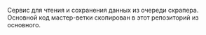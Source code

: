 Сервис для чтения и сохранения данных из очереди скрапера. Основной код мастер-ветки скопирован в этот репозиторий из основного.
